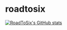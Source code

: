 # roadtosix

[![RoadToSix's GitHub stats](https://github-readme-stats.vercel.app/api?username=RoadPhone)](https://github.com/anuraghazra/github-readme-stats)
